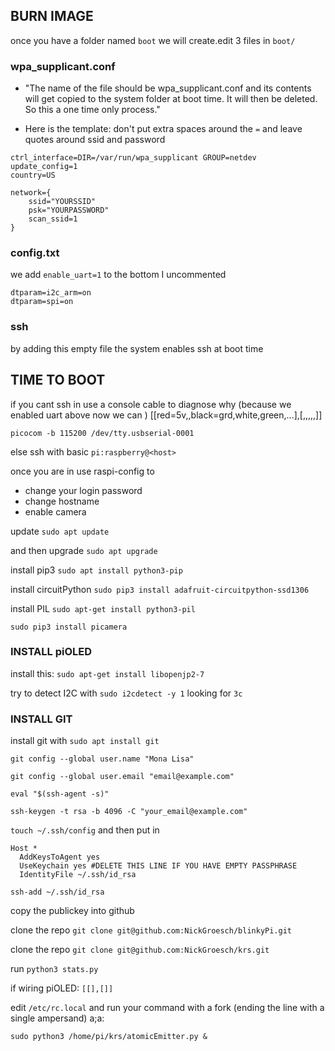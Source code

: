 ## BURN IMAGE
once you have a folder named `boot` we will create.edit 3 files in `boot/`

### wpa_supplicant.conf
* "The name of the file should be wpa_supplicant.conf and its contents will get copied to the system folder at boot time. It will then be deleted. So this a one time only process."

* Here is the template: don't put extra spaces around the `=` and leave quotes around ssid and password
```
ctrl_interface=DIR=/var/run/wpa_supplicant GROUP=netdev
update_config=1
country=US
 
network={
    ssid="YOURSSID"
    psk="YOURPASSWORD"
    scan_ssid=1
}
```
### config.txt
we add `enable_uart=1` to the bottom
I uncommented 
```
dtparam=i2c_arm=on
dtparam=spi=on
```
### ssh 
by adding this empty file the system enables ssh at boot time

## TIME TO BOOT

if you cant ssh in use a console cable to diagnose why \(because we enabled uart above now we can \) [\[red=5v,,black=grd,white,green,...],[,,,,,]]
```
picocom -b 115200 /dev/tty.usbserial-0001 
```
else ssh with basic `pi:raspberry@<host>`

once you are in use raspi-config to
* change your login password
* change hostname
* enable camera

update `sudo apt update` 

and then upgrade `sudo apt upgrade`

install pip3 `sudo apt install python3-pip`

install circuitPython `sudo pip3 install adafruit-circuitpython-ssd1306`

install PIL `sudo apt-get install python3-pil`

`sudo pip3 install picamera`
### INSTALL piOLED


install this: `sudo apt-get install libopenjp2-7`

try to detect I2C with `sudo i2cdetect -y 1` looking for `3c`

### INSTALL GIT

install git with `sudo apt install git`

`git config --global user.name "Mona Lisa"`

`git config --global user.email "email@example.com"`

`eval "$(ssh-agent -s)"`

`ssh-keygen -t rsa -b 4096 -C "your_email@example.com"`

`touch ~/.ssh/config` and then put in 

```
Host *
  AddKeysToAgent yes
  UseKeychain yes #DELETE THIS LINE IF YOU HAVE EMPTY PASSPHRASE
  IdentityFile ~/.ssh/id_rsa
```

`ssh-add ~/.ssh/id_rsa`

copy the publickey into github

clone the repo `git clone git@github.com:NickGroesch/blinkyPi.git`

clone the repo `git clone git@github.com:NickGroesch/krs.git`

run `python3 stats.py`

if wiring piOLED: `[[],[]]`

edit `/etc/rc.local` and run your command with a fork (ending the line with a single ampersand) a;a:





```
sudo python3 /home/pi/krs/atomicEmitter.py & 
```

